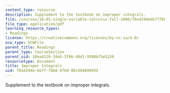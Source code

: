 ```yaml
---
content_type: resource
description: Supplement to the textbook on improper integrals.
file: /courses/18-01-single-variable-calculus-fall-2006/f8a4294ebb7f7bb04f6d80c404696934_int_imp_integrl.pdf
file_type: application/pdf
learning_resource_types:
- Readings
license: https://creativecommons.org/licenses/by-nc-sa/4.0/
ocw_type: OCWFile
parent_title: Readings
parent_type: CourseSection
parent_uid: 10aa4129-34a5-3f66-49d1-9398bf5e5220
resourcetype: Document
title: Improper Integrals
uid: f8a4294e-bb7f-7bb0-4f6d-80c404696934
---
```

Supplement to the textbook on improper integrals.